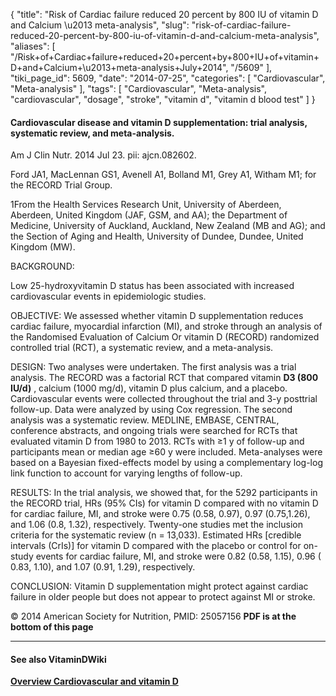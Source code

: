 {
    "title": "Risk of Cardiac failure reduced 20 percent by 800 IU of vitamin D and Calcium \u2013 meta-analysis",
    "slug": "risk-of-cardiac-failure-reduced-20-percent-by-800-iu-of-vitamin-d-and-calcium-meta-analysis",
    "aliases": [
        "/Risk+of+Cardiac+failure+reduced+20+percent+by+800+IU+of+vitamin+D+and+Calcium+\u2013+meta-analysis+July+2014",
        "/5609"
    ],
    "tiki_page_id": 5609,
    "date": "2014-07-25",
    "categories": [
        "Cardiovascular",
        "Meta-analysis"
    ],
    "tags": [
        "Cardiovascular",
        "Meta-analysis",
        "cardiovascular",
        "dosage",
        "stroke",
        "vitamin d",
        "vitamin d blood test"
    ]
}


#### Cardiovascular disease and vitamin D supplementation: trial analysis, systematic review, and meta-analysis.

Am J Clin Nutr. 2014 Jul 23. pii: ajcn.082602.

Ford JA1, MacLennan GS1, Avenell A1, Bolland M1, Grey A1, Witham M1; for the RECORD Trial Group.

1From the Health Services Research Unit, University of Aberdeen, Aberdeen, United Kingdom (JAF, GSM, and AA); the Department of Medicine, University of Auckland, Auckland, New Zealand (MB and AG); and the Section of Aging and Health, University of Dundee, Dundee, United Kingdom (MW).

BACKGROUND:

Low 25-hydroxyvitamin D status has been associated with increased cardiovascular events in epidemiologic studies.

OBJECTIVE: We assessed whether vitamin D supplementation reduces cardiac failure, myocardial infarction (MI), and stroke through an analysis of the Randomised Evaluation of Calcium Or vitamin D (RECORD) randomized controlled trial (RCT), a systematic review, and a meta-analysis.

DESIGN: Two analyses were undertaken. The first analysis was a trial analysis. The RECORD was a factorial RCT that compared vitamin  **D3 (800 IU/d)** , calcium (1000 mg/d), vitamin D plus calcium, and a placebo. Cardiovascular events were collected throughout the trial and 3-y posttrial follow-up. Data were analyzed by using Cox regression. The second analysis was a systematic review. MEDLINE, EMBASE, CENTRAL, conference abstracts, and ongoing trials were searched for RCTs that evaluated vitamin D from 1980 to 2013. RCTs with ≥1 y of follow-up and participants mean or median age ≥60 y were included. Meta-analyses were based on a Bayesian fixed-effects model by using a complementary log-log link function to account for varying lengths of follow-up.

RESULTS: In the trial analysis, we showed that, for the 5292 participants in the RECORD trial, HRs (95% CIs) for vitamin D compared with no vitamin D for cardiac failure, MI, and stroke were 0.75 (0.58, 0.97), 0.97 (0.75,1.26), and 1.06 (0.8, 1.32), respectively. Twenty-one studies met the inclusion criteria for the systematic review (n = 13,033). Estimated HRs <span>[credible intervals (CrIs)]</span> for vitamin D compared with the placebo or control for on-study events for cardiac failure, MI, and stroke were 0.82 (0.58, 1.15), 0.96 ( 0.83, 1.10), and 1.07 (0.91, 1.29), respectively.

CONCLUSION: Vitamin D supplementation might protect against cardiac failure in older people but does not appear to protect against MI or stroke.

© 2014 American Society for Nutrition, PMID: 25057156  **PDF is at the bottom of this page** 

---

#### See also VitaminDWiki

 **[Overview Cardiovascular and vitamin D](/posts/overview-cardiovascular-and-vitamin-d)**